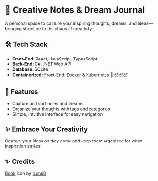 # 🌟 Creative Notes & Dream Journal

A personal space to capture your inspiring thoughts, dreams, and ideas—bringing structure to the chaos of creativity.

## 🛠️ Tech Stack

- **Front-End:** React, JavaScript, TypesScript
- **Back-End:** C#, .NET Web API
- **Database:** SQLite
- **Containerized:** Front-End: Docker & Kubernetes 🐳 📦📦📦

## 🚀 Features

- Capture and sort notes and dreams
- Organize your thoughts with tags and categories
- Simple, intuitive interface for easy navigation

## ✨ Embrace Your Creativity

Capture your ideas as they come and keep them organized for when inspiration strikes!

## ✨ Credits

<a target="_blank" href="https://icons8.com/icon/65360/read">Book</a> icon by <a target="_blank" href="https://icons8.com">Icons8</a>
